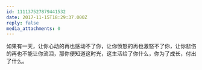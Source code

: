 ```yaml
---
id: 111137527879441532
date: 2017-11-15T18:29:37.000Z
reply: false
media_attachments: 0
---
```


如果有一天，让你心动的再也感动不了你，让你愤怒的再也激怒不了你，让你悲伤的再也不能让你流泪，那你便知道这时光，这生活给了你什么，你为了成长，付出了什么。

